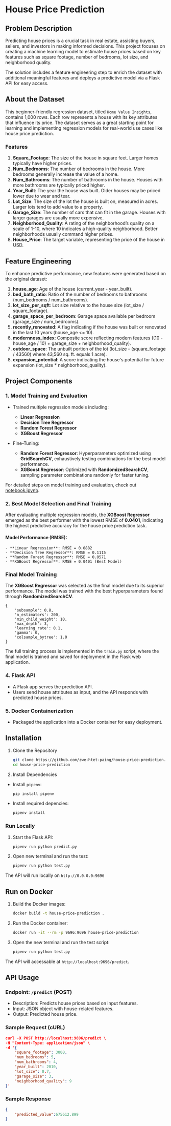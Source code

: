 # House Price Prediction

## Problem Description

Predicting house prices is a crucial task in real estate, assisting buyers, sellers, and investors in making informed decisions. This project focuses on creating a machine learning model to estimate house prices based on key features such as square footage, number of bedrooms, lot size, and neighborhood quality.

The solution includes a feature engineering step to enrich the dataset with additional meaningful features and deploys a predictive model via a Flask API for easy access.

## About the Dataset

This beginner-friendly regression dataset, titled `Home Value Insights`, contains 1,000 rows. Each row represents a house with its key attributes that influence its price. The dataset serves as a great starting point for learning and implementing regression models for real-world use cases like house price prediction.

### Features

1. **Square_Footage**: The size of the house in square feet. Larger homes typically have higher prices.
2. **Num_Bedrooms**: The number of bedrooms in the house. More bedrooms generally increase the value of a home.
3. **Num_Bathrooms**: The number of bathrooms in the house. Houses with more bathrooms are typically priced higher.
4. **Year_Built**: The year the house was built. Older houses may be priced lower due to wear and tear.
5. **Lot_Size**: The size of the lot the house is built on, measured in acres. Larger lots tend to add value to a property.
6. **Garage_Size**: The number of cars that can fit in the garage. Houses with larger garages are usually more expensive.
7. **Neighborhood_Quality**: A rating of the neighborhood’s quality on a scale of 1-10, where 10 indicates a high-quality neighborhood. Better neighborhoods usually command higher prices.
8. **House_Price**: The target variable, representing the price of the house in USD.

## Feature Engineering

To enhance predictive performance, new features were generated based on the original dataset:

1. **house_age**: Age of the house (current_year - year_built).
2. **bed_bath_ratio**: Ratio of the number of bedrooms to bathrooms (num_bedrooms / num_bathrooms).
3. **lot_size_per_sqft**: Lot size relative to the house size (lot_size / square_footage).
4. **garage_space_per_bedroom**: Garage space available per bedroom (garage_size / num_bedrooms).
5. **recently_renovated**: A flag indicating if the house was built or renovated in the last 10 years (house_age <= 10).
6. **modernness_index**: Composite score reflecting modern features ((10 - house_age / 10) + garage_size + neighborhood_quality).
7. **outdoor_space**: The unbuilt portion of the lot (lot_size - (square_footage / 43560) where 43,560 sq. ft. equals 1 acre).
8. **expansion_potential**: A score indicating the house's potential for future expansion (lot_size * neighborhood_quality).


## Project Components

### 1. Model Training and Evaluation

* Trained multiple regression models including:

    * **Linear Regression**
    * **Decision Tree Regressor**
    * **Random Forest Regressor**
    * **XGBoost Regressor**

* Fine-Tuning:
    - **Random Forest Regressor**: Hyperparameters optimized using **GridSearchCV**, exhaustively testing combinations for the best model performance.
    - **XGBoost Regressor**: Optimized with **RandomizedSearchCV**, sampling parameter combinations randomly for faster tuning.

For detailed steps on model training and evaluation, check out [notebook.ipynb](notebook.ipynb).


### 2. Best Model Selection and Final Training

After evaluating multiple regression models, the **XGBoost Regressor** emerged as the best performer with the lowest RMSE of **0.0401**, indicating the highest predictive accuracy for the house price prediction task.

#### Model Performance (RMSE):

    - **Linear Regression**: RMSE = 0.0882
    - **Decision Tree Regressor**: RMSE = 0.1115
    - **Random Forest Regressor**: RMSE = 0.0571
    - **XGBoost Regressor**: RMSE = 0.0401 (Best Model)

### Final Model Training

The **XGBoost Regressor** was selected as the final model due to its superior performance. The model was trained with the best hyperparameters found through **RandomizedSearchCV**. 

```dict
{   
    'subsample': 0.8, 
    'n_estimators': 200, 
    'min_child_weight': 10, 
    'max_depth': 3, 
    'learning_rate': 0.1, 
    'gamma': 0, 
    'colsample_bytree': 1.0
}
```

The full training process is implemented in the `train.py` script, where the final model is trained and saved for deployment in the Flask web application.

### 4. Flask API

* A Flask app serves the prediction API.
* Users send house attributes as input, and the API responds with predicted house prices.

### 5. Docker Containerization

* Packaged the application into a Docker container for easy deployment.


## Installation

1. Clone the Repository

    ```bash
    git clone https://github.com/zwe-htet-paing/house-price-prediction.git
    cd house-price-prediction 
    ```

2. Install Dependencies

* Install `pipenv`:

    ```bash
    pip install pipenv
    ```

* Install required depencies:

    ```bash
    pipenv install
    ```

### Run Locally

1. Start the Flask API:

    ```bash
    pipenv run python predict.py
    ```

2. Open new terminal and run the test:

    ```bash
    pipenv run python test.py
    ```

The API will run locally on `http://0.0.0.0:9696`


## Run on Docker

1. Build the Docker images:

    ```bash
    docker build -t house-price-prediction .
    ```

2. Run the Docker container:

    ```bash
    docker run -it --rm -p 9696:9696 house-price-prediction
    ```

3. Open the new terminal and run the test script:

    ```bash
    pipenv run python test.py
    ```

The API will accessable at `http://localhost:9696/predict`.

## API Usage

### Endpoint: `/predict` (POST)
* Description: Predicts house prices based on input features.
* Input: JSON object with house-related features.
* Output: Predicted house price.

### Sample Request (cURL)

```json
curl -X POST http://localhost:9696/predict \
-H "Content-Type: application/json" \
-d '{
    "square_footage": 3000,
    "num_bedrooms": 5,
    "num_bathrooms": 4,
    "year_built": 2010,
    "lot_size": 0.7,
    "garage_size": 3,
    "neighborhood_quality": 9
}'

```

### Sample Response

```json
{
    "predicted_value":675612.899
}
```